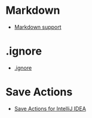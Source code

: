 # Markdown
* [Markdown support](https://plugins.jetbrains.com/plugin/7793-markdown-support)

# .ignore
* [.ignore](https://plugins.jetbrains.com/plugin/7495--ignore)

# Save Actions
* [Save Actions for IntelliJ IDEA](https://plugins.jetbrains.com/plugin/7642-save-actions)